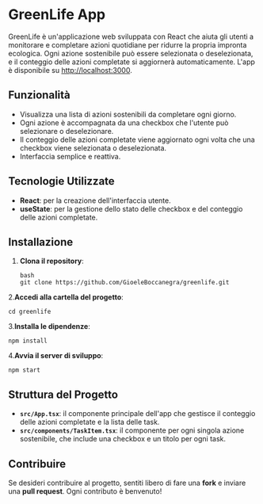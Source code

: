 # GreenLife App

GreenLife è un'applicazione web sviluppata con React che aiuta gli utenti a monitorare e completare azioni quotidiane per ridurre la propria impronta ecologica. Ogni azione sostenibile può essere selezionata o deselezionata, e il conteggio delle azioni completate si aggiornerà automaticamente.
L'app è disponibile su [http://localhost:3000](https://gioele-boccanegra-greenlife-app.netlify.app/).

## Funzionalità

- Visualizza una lista di azioni sostenibili da completare ogni giorno.
- Ogni azione è accompagnata da una checkbox che l'utente può selezionare o deselezionare.
- Il conteggio delle azioni completate viene aggiornato ogni volta che una checkbox viene selezionata o deselezionata.
- Interfaccia semplice e reattiva.

## Tecnologie Utilizzate

- **React**: per la creazione dell'interfaccia utente.
- **useState**: per la gestione dello stato delle checkbox e del conteggio delle azioni completate.

## Installazione

1. **Clona il repository**:

   ```
   bash
   git clone https://github.com/GioeleBoccanegra/greenlife.git
   ```
2.**Accedi alla cartella del progetto**:

```
cd greenlife
```
3.**Installa le dipendenze**:
```
npm install
```
4.**Avvia il server di sviluppo**:
```
npm start

```

## Struttura del Progetto

- **`src/App.tsx`**: il componente principale dell'app che gestisce il conteggio delle azioni completate e la lista delle task.
- **`src/components/TaskItem.tsx`**: il componente per ogni singola azione sostenibile, che include una checkbox e un titolo per ogni task.

## Contribuire

Se desideri contribuire al progetto, sentiti libero di fare una **fork** e inviare una **pull request**. Ogni contributo è benvenuto!



